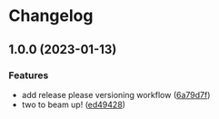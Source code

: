 # Changelog

## 1.0.0 (2023-01-13)


### Features

* add release please versioning workflow ([6a79d7f](https://github.com/dmi3y/astra/commit/6a79d7f2c242479c01565f42698478b87b443343))
* two to beam up! ([ed49428](https://github.com/dmi3y/astra/commit/ed494289cc6d8c689d15d3459562006a3e6b6ada))
